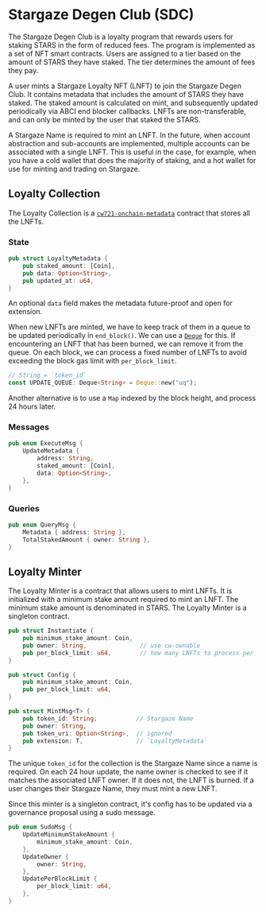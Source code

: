 # Stargaze Degen Club (SDC)

The Stargaze Degen Club is a loyalty program that rewards users for staking STARS in the form of reduced fees. The program is implemented as a set of NFT smart contracts. Users are assigned to a tier based on the amount of STARS they have staked. The tier determines the amount of fees they pay.

A user mints a Stargaze Loyalty NFT (LNFT) to join the Stargaze Degen Club. It contains metadata that includes the amount of STARS they have staked. The staked amount is calculated on mint, and subsequently updated periodically via ABCI end blocker callbacks. LNFTs are non-transferable, and can only be minted by the user that staked the STARS.

A Stargaze Name is required to mint an LNFT. In the future, when account abstraction and sub-accounts are implemented, multiple accounts can be associated with a single LNFT. This is useful in the case, for example, when you have a cold wallet that does the majority of staking, and a hot wallet for use for minting and trading on Stargaze.

## Loyalty Collection

The Loyalty Collection is a [`cw721-onchain-metadata`](https://github.com/CosmWasm/cw-nfts/tree/main/contracts/cw721-metadata-onchain) contract that stores all the LNFTs.

### State

```rs
pub struct LoyaltyMetadata {
    pub staked_amount: [Coin],
    pub data: Option<String>,
    pub updated_at: u64,
}
```

An optional `data` field makes the metadata future-proof and open for extension.

When new LNFTs are minted, we have to keep track of them in a queue to be updated periodically in `end_block()`. We can use a [`Deque`](https://github.com/cosmWasm/cw-storage-plus#deque) for this. If encountering an LNFT that has been burned, we can remove it from the queue. On each block, we can process a fixed number of LNFTs to avoid exceeding the block gas limit with `per_block_limit`.

```rs
// String = `token_id`
const UPDATE_QUEUE: Deque<String> = Deque::new("uq");
```

Another alternative is to use a `Map` indexed by the block height, and process 24 hours later.

### Messages

```rs
pub enum ExecuteMsg {
    UpdateMetadata {
        address: String,
        staked_amount: [Coin],
        data: Option<String>,
    },
}
```

### Queries

```rs
pub enum QueryMsg {
    Metadata { address: String },
    TotalStakedAmount { owner: String },
}
```

## Loyalty Minter

The Loyalty Minter is a contract that allows users to mint LNFTs. It is initialized with a minimum stake amount required to mint an LNFT. The minimum stake amount is denominated in STARS. The Loyalty Minter is a singleton contract.

```rs
pub struct Instantiate {
    pub minimum_stake_amount: Coin,
    pub owner: String,               // use cw-ownable
    pub per_block_limit: u64,        // how many LNFTs to process per `end_block()`
}
```

```rs
pub struct Config {
    pub minimum_stake_amount: Coin,
    pub per_block_limit: u64,
}
```

```rs
pub struct MintMsg<T> {
    pub token_id: String,           // Stargaze Name
    pub owner: String,
    pub token_uri: Option<String>,  // ignored
    pub extension: T,               // `LoyaltyMetadata`
}
```

The unique `token_id` for the collection is the Stargaze Name since a name is required. On each 24 hour update, the name owner is checked to see if it matches the associated LNFT owner. If it does not, the LNFT is burned. If a user changes their Stargaze Name, they must mint a new LNFT.

Since this minter is a singleton contract, it's config has to be updated via a governance proposal using a sudo message.

```rs
pub enum SudoMsg {
    UpdateMinimumStakeAmount {
        minimum_stake_amount: Coin,
    },
    UpdateOwner {
        owner: String,
    },
    UpdatePerBlockLimit {
        per_block_limit: u64,
    },
}
```
